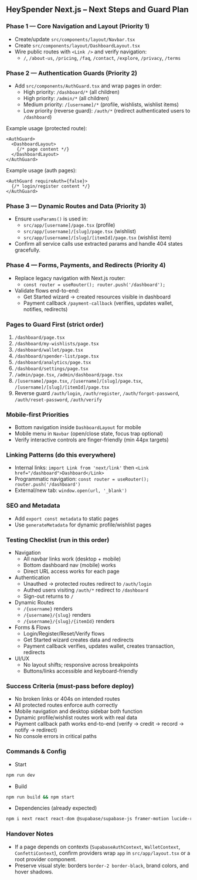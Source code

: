 ## HeySpender Next.js – Next Steps and Guard Plan

### Phase 1 — Core Navigation and Layout (Priority 1)
- Create/update `src/components/layout/Navbar.tsx`
- Create `src/components/layout/DashboardLayout.tsx`
- Wire public routes with `<Link />` and verify navigation:
  - `/`, `/about-us`, `/pricing`, `/faq`, `/contact`, `/explore`, `/privacy`, `/terms`

### Phase 2 — Authentication Guards (Priority 2)
- Add `src/components/AuthGuard.tsx` and wrap pages in order:
  - High priority: `/dashboard/*` (all children)
  - High priority: `/admin/*` (all children)
  - Medium priority: `/[username]/*` (profile, wishlists, wishlist items)
  - Low priority (reverse guard): `/auth/*` (redirect authenticated users to `/dashboard`)

Example usage (protected route):
```tsx
<AuthGuard>
  <DashboardLayout>
    {/* page content */}
  </DashboardLayout>
</AuthGuard>
```

Example usage (auth pages):
```tsx
<AuthGuard requireAuth={false}>
  {/* login/register content */}
</AuthGuard>
```

### Phase 3 — Dynamic Routes and Data (Priority 3)
- Ensure `useParams()` is used in:
  - `src/app/[username]/page.tsx` (profile)
  - `src/app/[username]/[slug]/page.tsx` (wishlist)
  - `src/app/[username]/[slug]/[itemId]/page.tsx` (wishlist item)
- Confirm all service calls use extracted params and handle 404 states gracefully.

### Phase 4 — Forms, Payments, and Redirects (Priority 4)
- Replace legacy navigation with Next.js router:
  - `const router = useRouter(); router.push('/dashboard');`
- Validate flows end-to-end:
  - Get Started wizard → created resources visible in dashboard
  - Payment callback `/payment-callback` (verifies, updates wallet, notifies, redirects)

### Pages to Guard First (strict order)
1) `/dashboard/page.tsx`
2) `/dashboard/my-wishlists/page.tsx`
3) `/dashboard/wallet/page.tsx`
4) `/dashboard/spender-list/page.tsx`
5) `/dashboard/analytics/page.tsx`
6) `/dashboard/settings/page.tsx`
7) `/admin/page.tsx`, `/admin/dashboard/page.tsx`
8) `/[username]/page.tsx`, `/[username]/[slug]/page.tsx`, `/[username]/[slug]/[itemId]/page.tsx`
9) Reverse guard `/auth/login`, `/auth/register`, `/auth/forgot-password`, `/auth/reset-password`, `/auth/verify`

### Mobile-first Priorities
- Bottom navigation inside `DashboardLayout` for mobile
- Mobile menu in `Navbar` (open/close state, focus trap optional)
- Verify interactive controls are finger-friendly (min 44px targets)

### Linking Patterns (do this everywhere)
- Internal links: `import Link from 'next/link'` then `<Link href="/dashboard">Dashboard</Link>`
- Programmatic navigation: `const router = useRouter(); router.push('/dashboard')`
- External/new tab: `window.open(url, '_blank')`

### SEO and Metadata
- Add `export const metadata` to static pages
- Use `generateMetadata` for dynamic profile/wishlist pages

### Testing Checklist (run in this order)
- Navigation
  - All navbar links work (desktop + mobile)
  - Bottom dashboard nav (mobile) works
  - Direct URL access works for each page
- Authentication
  - Unauthed → protected routes redirect to `/auth/login`
  - Authed users visiting `/auth/*` redirect to `/dashboard`
  - Sign-out returns to `/`
- Dynamic Routes
  - `/{username}` renders
  - `/{username}/{slug}` renders
  - `/{username}/{slug}/{itemId}` renders
- Forms & Flows
  - Login/Register/Reset/Verify flows
  - Get Started wizard creates data and redirects
  - Payment callback verifies, updates wallet, creates transaction, redirects
- UI/UX
  - No layout shifts; responsive across breakpoints
  - Buttons/links accessible and keyboard-friendly

### Success Criteria (must-pass before deploy)
- No broken links or 404s on intended routes
- All protected routes enforce auth correctly
- Mobile navigation and desktop sidebar both function
- Dynamic profile/wishlist routes work with real data
- Payment callback path works end-to-end (verify → credit → record → notify → redirect)
- No console errors in critical paths

### Commands & Config
- Start
```bash
npm run dev
```
- Build
```bash
npm run build && npm start
```
- Dependencies (already expected)
```bash
npm i next react react-dom @supabase/supabase-js framer-motion lucide-react
```

### Handover Notes
- If a page depends on contexts (`SupabaseAuthContext`, `WalletContext`, `ConfettiContext`), confirm providers wrap `app` in `src/app/layout.tsx` or a root provider component.
- Preserve visual style: borders `border-2 border-black`, brand colors, and hover shadows.
